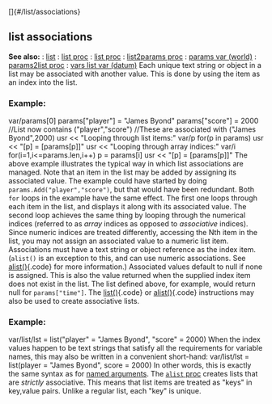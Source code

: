[]{#/list/associations}
## list associations
**See also:**
:   [list](#/list)
:   [list proc](#/proc/list)
:   [list proc](#/proc/alist)
:   [list2params proc](#/proc/list2params)
:   [params var (world)](#/world/var/params)
:   [params2list proc](#/proc/params2list)
:   [vars list var (datum)](#/datum/var/vars)
Each unique text string or object in a list may be associated with
another value. This is done by using the item as an index into the list.
### Example:
var/params\[0\] params\[\"player\"\] = \"James Byond\"
params\[\"score\"\] = 2000 //List now contains (\"player\",\"score\")
//These are associated with (\"James Byond\",2000) usr \<\< \"Looping
through list items:\" var/p for(p in params) usr \<\< \"\[p\] =
\[params\[p\]\]\" usr \<\< \"Looping through array indices:\" var/i
for(i=1,i\<=params.len,i++) p = params\[i\] usr \<\< \"\[p\] =
\[params\[p\]\]\"
The above example illustrates the typical way in which list associations
are managed. Note that an item in the list may be added by assigning its
associated value. The example could have started by doing
`params.Add("player","score")`, but that would have been redundant.
Both `for` loops in the example have the same effect. The first one
loops through each item in the list, and displays it along with its
associated value. The second loop achieves the same thing by looping
through the numerical indices (referred to as *array* indices as opposed
to *associative* indices).
Since numeric indices are treated differently, accessing the Nth item in
the list, you may not assign an associated value to a numeric list item.
Associations must have a text string or object reference as the index
item. (`alist()` is an exception to this, and can use numeric
associations. See [alist()](#/list/alist){.code} for more information.)
Associated values default to null if none is assigned. This is also the
value returned when the supplied index item does not exist in the list.
The list defined above, for example, would return null for
`params["time"]`.
The [list()](#/proc/list){.code} or [alist()](#/proc/alist){.code}
instructions may also be used to create associative lists.
### Example:
var/list/lst = list(\"player\" = \"James Byond\", \"score\" = 2000)
When the index values happen to be text strings that satisfy all the
requirements for variable names, this may also be written in a
convenient short-hand: var/list/lst = list(player = \"James Byond\",
score = 2000)
In other words, this is exactly the same syntax as for [named
arguments](#/proc/arguments/named).
The [`alist` proc](#/proc/alist) creates lists that are *strictly*
associative. This means that list items are treated as \"keys\" in
key,value pairs. Unlike a regular list, each \"key\" is unique.
